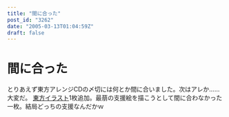 ```yaml
---
title: "間に合った"
post_id: "3262"
date: "2005-03-13T01:04:59Z"
draft: false
---
```


# 間に合った

とりあえず東方アレンジCDの〆切には何とか間に合いました。次はアレか……大変だ。 [東方イラスト](/3261)1枚追加。最萠の支援絵を描こうとして間に合わなかった一枚。結局どっちの支援なんだかｗ
